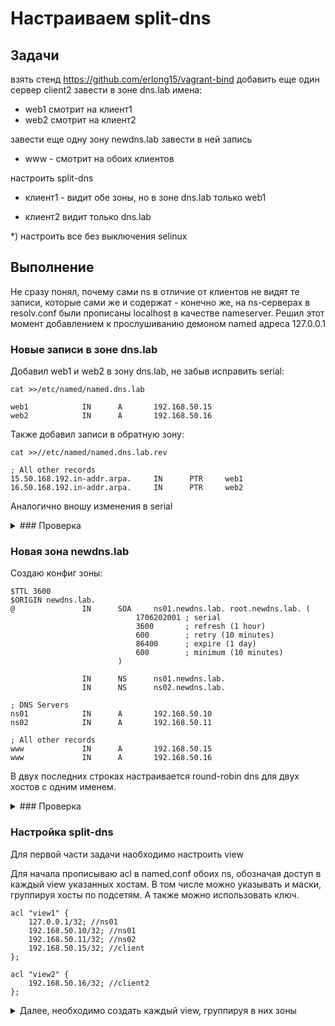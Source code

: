 # Настраиваем split-dns

## Задачи
взять стенд https://github.com/erlong15/vagrant-bind
добавить еще один сервер client2
завести в зоне dns.lab имена:
- web1 смотрит на клиент1
- web2 смотрит на клиент2

завести еще одну зону newdns.lab
завести в ней запись
- www - смотрит на обоих клиентов

настроить split-dns
- клиент1 - видит обе зоны, но в зоне dns.lab только web1

- клиент2 видит только dns.lab

*) настроить все без выключения selinux


## Выполнение

Не сразу понял, почему сами ns в отличие от клиентов не видят те записи, которые сами же и содержат - конечно же, на ns-серверах в resolv.conf были прописаны localhost в качестве nameserver. Решил этот момент добавлением к прослушиванию демоном named адреса 127.0.0.1

### Новые записи в зоне dns.lab

Добавил web1 и web2 в зону dns.lab, не забыв исправить serial:

```
cat >>/etc/named/named.dns.lab

web1            IN      A       192.168.50.15
web2            IN      A       192.168.50.16
```

Также добавил записи в обратную зону:
```
cat >>//etc/named/named.dns.lab.rev

; All other records
15.50.168.192.in-addr.arpa.     IN      PTR     web1
16.50.168.192.in-addr.arpa.     IN      PTR     web2
```
Аналогично вношу изменения в serial

<details>
<summary> ### Проверка </summary>

На ns01
```
[root@ns01 ~]# host web1
web1.dns.lab has address 192.168.50.15
[root@ns01 ~]# host web2
web2.dns.lab has address 192.168.50.16
[root@ns01 ~]#
[root@ns01 ~]#
[root@ns01 ~]# dig @ns01 web1.dns.lab

; <<>> DiG 9.11.4-P2-RedHat-9.11.4-16.P2.el7_8.6 <<>> @ns01 web1.dns.lab
; (1 server found)
;; global options: +cmd
;; Got answer:
;; ->>HEADER<<- opcode: QUERY, status: NOERROR, id: 52147
;; flags: qr aa rd ra; QUERY: 1, ANSWER: 1, AUTHORITY: 2, ADDITIONAL: 3

;; OPT PSEUDOSECTION:
; EDNS: version: 0, flags:; udp: 4096
;; QUESTION SECTION:
;web1.dns.lab.                  IN      A

;; ANSWER SECTION:
web1.dns.lab.           3600    IN      A       192.168.50.15

;; AUTHORITY SECTION:
dns.lab.                3600    IN      NS      ns02.dns.lab.
dns.lab.                3600    IN      NS      ns01.dns.lab.

;; ADDITIONAL SECTION:
ns01.dns.lab.           3600    IN      A       192.168.50.10
ns02.dns.lab.           3600    IN      A       192.168.50.11

;; Query time: 0 msec
;; SERVER: 127.0.0.1#53(127.0.0.1)
;; WHEN: Wed Jun 24 17:02:11 MSK 2020
;; MSG SIZE  rcvd: 127

[root@ns01 ~]# dig @ns01 web2.dns.lab

; <<>> DiG 9.11.4-P2-RedHat-9.11.4-16.P2.el7_8.6 <<>> @ns01 web2.dns.lab
; (1 server found)
;; global options: +cmd
;; Got answer:
;; ->>HEADER<<- opcode: QUERY, status: NOERROR, id: 63386
;; flags: qr aa rd ra; QUERY: 1, ANSWER: 1, AUTHORITY: 2, ADDITIONAL: 3

;; OPT PSEUDOSECTION:
; EDNS: version: 0, flags:; udp: 4096
;; QUESTION SECTION:
;web2.dns.lab.                  IN      A

;; ANSWER SECTION:
web2.dns.lab.           3600    IN      A       192.168.50.16

;; AUTHORITY SECTION:
dns.lab.                3600    IN      NS      ns01.dns.lab.
dns.lab.                3600    IN      NS      ns02.dns.lab.

;; ADDITIONAL SECTION:
ns01.dns.lab.           3600    IN      A       192.168.50.10
ns02.dns.lab.           3600    IN      A       192.168.50.11

;; Query time: 0 msec
;; SERVER: 127.0.0.1#53(127.0.0.1)
;; WHEN: Wed Jun 24 17:02:17 MSK 2020
;; MSG SIZE  rcvd: 127
```

На ns02
```
[root@ns02 ~]# host web1
web1.dns.lab has address 192.168.50.15
[root@ns02 ~]# host web2
web2.dns.lab has address 192.168.50.16
[root@ns02 ~]#
[root@ns02 ~]#
[root@ns02 ~]# dig @ns02 web1.dns.lab

; <<>> DiG 9.11.4-P2-RedHat-9.11.4-16.P2.el7_8.6 <<>> @ns02 web1.dns.lab
; (1 server found)
;; global options: +cmd
;; Got answer:
;; ->>HEADER<<- opcode: QUERY, status: NOERROR, id: 5920
;; flags: qr aa rd ra; QUERY: 1, ANSWER: 1, AUTHORITY: 2, ADDITIONAL: 3

;; OPT PSEUDOSECTION:
; EDNS: version: 0, flags:; udp: 4096
;; QUESTION SECTION:
;web1.dns.lab.                  IN      A

;; ANSWER SECTION:
web1.dns.lab.           3600    IN      A       192.168.50.15

;; AUTHORITY SECTION:
dns.lab.                3600    IN      NS      ns01.dns.lab.
dns.lab.                3600    IN      NS      ns02.dns.lab.

;; ADDITIONAL SECTION:
ns01.dns.lab.           3600    IN      A       192.168.50.10
ns02.dns.lab.           3600    IN      A       192.168.50.11

;; Query time: 0 msec
;; SERVER: 127.0.0.1#53(127.0.0.1)
;; WHEN: Wed Jun 24 17:03:52 MSK 2020
;; MSG SIZE  rcvd: 127

[root@ns02 ~]# dig @ns02 web2.dns.lab

; <<>> DiG 9.11.4-P2-RedHat-9.11.4-16.P2.el7_8.6 <<>> @ns02 web2.dns.lab
; (1 server found)
;; global options: +cmd
;; Got answer:
;; ->>HEADER<<- opcode: QUERY, status: NOERROR, id: 29016
;; flags: qr aa rd ra; QUERY: 1, ANSWER: 1, AUTHORITY: 2, ADDITIONAL: 3

;; OPT PSEUDOSECTION:
; EDNS: version: 0, flags:; udp: 4096
;; QUESTION SECTION:
;web2.dns.lab.                  IN      A

;; ANSWER SECTION:
web2.dns.lab.           3600    IN      A       192.168.50.16

;; AUTHORITY SECTION:
dns.lab.                3600    IN      NS      ns02.dns.lab.
dns.lab.                3600    IN      NS      ns01.dns.lab.

;; ADDITIONAL SECTION:
ns01.dns.lab.           3600    IN      A       192.168.50.10
ns02.dns.lab.           3600    IN      A       192.168.50.11

;; Query time: 0 msec
;; SERVER: 127.0.0.1#53(127.0.0.1)
;; WHEN: Wed Jun 24 17:04:19 MSK 2020
;; MSG SIZE  rcvd: 127
```

На client
```
[vagrant@client ~]$ host ns01
ns01.dns.lab has address 192.168.50.10
[vagrant@client ~]$ host ns02
ns02.dns.lab has address 192.168.50.11
[vagrant@client ~]$ host web1
web1.dns.lab has address 192.168.50.15
[vagrant@client ~]$ host web2
web2.dns.lab has address 192.168.50.16
[vagrant@client ~]$ dig @ns01 web2.dns.lab

; <<>> DiG 9.11.4-P2-RedHat-9.11.4-16.P2.el7_8.6 <<>> @ns01 web2.dns.lab
; (1 server found)
;; global options: +cmd
;; Got answer:
;; ->>HEADER<<- opcode: QUERY, status: NOERROR, id: 57552
;; flags: qr aa rd ra; QUERY: 1, ANSWER: 1, AUTHORITY: 2, ADDITIONAL: 3

;; OPT PSEUDOSECTION:
; EDNS: version: 0, flags:; udp: 4096
;; QUESTION SECTION:
;web2.dns.lab.                  IN      A

;; ANSWER SECTION:
web2.dns.lab.           3600    IN      A       192.168.50.16

;; AUTHORITY SECTION:
dns.lab.                3600    IN      NS      ns02.dns.lab.
dns.lab.                3600    IN      NS      ns01.dns.lab.

;; ADDITIONAL SECTION:
ns01.dns.lab.           3600    IN      A       192.168.50.10
ns02.dns.lab.           3600    IN      A       192.168.50.11

;; Query time: 0 msec
;; SERVER: 192.168.50.10#53(192.168.50.10)
;; WHEN: Wed Jun 24 17:20:41 MSK 2020
;; MSG SIZE  rcvd: 127

[vagrant@client ~]$ dig @ns02 web1.dns.lab

; <<>> DiG 9.11.4-P2-RedHat-9.11.4-16.P2.el7_8.6 <<>> @ns02 web1.dns.lab
; (1 server found)
;; global options: +cmd
;; Got answer:
;; ->>HEADER<<- opcode: QUERY, status: NOERROR, id: 10179
;; flags: qr aa rd ra; QUERY: 1, ANSWER: 1, AUTHORITY: 2, ADDITIONAL: 3

;; OPT PSEUDOSECTION:
; EDNS: version: 0, flags:; udp: 4096
;; QUESTION SECTION:
;web1.dns.lab.                  IN      A

;; ANSWER SECTION:
web1.dns.lab.           3600    IN      A       192.168.50.15

;; AUTHORITY SECTION:
dns.lab.                3600    IN      NS      ns02.dns.lab.
dns.lab.                3600    IN      NS      ns01.dns.lab.

;; ADDITIONAL SECTION:
ns01.dns.lab.           3600    IN      A       192.168.50.10
ns02.dns.lab.           3600    IN      A       192.168.50.11

;; Query time: 5 msec
;; SERVER: 192.168.50.11#53(192.168.50.11)
;; WHEN: Wed Jun 24 17:21:23 MSK 2020
;; MSG SIZE  rcvd: 127
```

На client2
```
[vagrant@client2 ~]$ host ns01
ns01.dns.lab has address 192.168.50.10
[vagrant@client2 ~]$ host ns02
ns02.dns.lab has address 192.168.50.11
[vagrant@client2 ~]$ host web1
web1.dns.lab has address 192.168.50.15
[vagrant@client2 ~]$ host web2
web2.dns.lab has address 192.168.50.16
[vagrant@client2 ~]$
[vagrant@client2 ~]$
[vagrant@client2 ~]$ dig @ns01 web1.dns.lab

; <<>> DiG 9.11.4-P2-RedHat-9.11.4-16.P2.el7_8.6 <<>> @ns01 web1.dns.lab
; (1 server found)
;; global options: +cmd
;; Got answer:
;; ->>HEADER<<- opcode: QUERY, status: NOERROR, id: 56601
;; flags: qr aa rd ra; QUERY: 1, ANSWER: 1, AUTHORITY: 2, ADDITIONAL: 3

;; OPT PSEUDOSECTION:
; EDNS: version: 0, flags:; udp: 4096
;; QUESTION SECTION:
;web1.dns.lab.                  IN      A

;; ANSWER SECTION:
web1.dns.lab.           3600    IN      A       192.168.50.15

;; AUTHORITY SECTION:
dns.lab.                3600    IN      NS      ns01.dns.lab.
dns.lab.                3600    IN      NS      ns02.dns.lab.

;; ADDITIONAL SECTION:
ns01.dns.lab.           3600    IN      A       192.168.50.10
ns02.dns.lab.           3600    IN      A       192.168.50.11

;; Query time: 0 msec
;; SERVER: 192.168.50.10#53(192.168.50.10)
;; WHEN: Wed Jun 24 17:23:18 MSK 2020
;; MSG SIZE  rcvd: 127

[vagrant@client2 ~]$ dig @ns02 web2.dns.lab

; <<>> DiG 9.11.4-P2-RedHat-9.11.4-16.P2.el7_8.6 <<>> @ns02 web2.dns.lab
; (1 server found)
;; global options: +cmd
;; Got answer:
;; ->>HEADER<<- opcode: QUERY, status: NOERROR, id: 28944
;; flags: qr aa rd ra; QUERY: 1, ANSWER: 1, AUTHORITY: 2, ADDITIONAL: 3

;; OPT PSEUDOSECTION:
; EDNS: version: 0, flags:; udp: 4096
;; QUESTION SECTION:
;web2.dns.lab.                  IN      A

;; ANSWER SECTION:
web2.dns.lab.           3600    IN      A       192.168.50.16

;; AUTHORITY SECTION:
dns.lab.                3600    IN      NS      ns02.dns.lab.
dns.lab.                3600    IN      NS      ns01.dns.lab.

;; ADDITIONAL SECTION:
ns01.dns.lab.           3600    IN      A       192.168.50.10
ns02.dns.lab.           3600    IN      A       192.168.50.11

;; Query time: 0 msec
;; SERVER: 192.168.50.11#53(192.168.50.11)
;; WHEN: Wed Jun 24 17:23:41 MSK 2020
;; MSG SIZE  rcvd: 127

```
</details>

### Новая зона newdns.lab

Создаю конфиг зоны:
```
$TTL 3600
$ORIGIN newdns.lab.
@               IN      SOA     ns01.newdns.lab. root.newdns.lab. (
                            1706202001 ; serial
                            3600       ; refresh (1 hour)
                            600        ; retry (10 minutes)
                            86400      ; expire (1 day)
                            600        ; minimum (10 minutes)
                        )

                IN      NS      ns01.newdns.lab.
                IN      NS      ns02.newdns.lab.

; DNS Servers
ns01            IN      A       192.168.50.10
ns02            IN      A       192.168.50.11

; All other records
www             IN      A       192.168.50.15
www             IN      A       192.168.50.16
```
В двух последних строках настраивается round-robin dns для двух хостов с одним именем.

<details>
<summary> ### Проверка </summary>

Т.к. пока деления на view нет, то ответы будут одинаковые со всех хостов и достаточно проверить с какого-нибудь одного

```
[vagrant@client ~]$  dig @ns01 www.newdns.lab +short
192.168.50.16
192.168.50.15
[vagrant@client ~]$  dig @ns01 www.newdns.lab +short
192.168.50.15
192.168.50.16
[vagrant@client ~]$  dig @ns01 www.newdns.lab +short
192.168.50.16
192.168.50.15
[vagrant@client ~]$  dig @ns01 www.newdns.lab +short
192.168.50.15
192.168.50.16
```

Совершая несколько одинаковых запросов подряд и каждый раз получая немного иной результат, убеждаюсь, что round-robin отрабатывает как и ожидалось.

</details>


### Настройка split-dns

Для первой части задачи наобходимо настроить view

Для начала прописываю acl в named.conf обоих ns, обозначая доступ в каждый view указанных хостам. В том числе можно указывать и маски, группируя хосты по подсетям. А также можно использовать ключ.
```
acl "view1" {
    127.0.0.1/32; //ns01
    192.168.50.10/32; //ns01
    192.168.50.11/32; //ns02
    192.168.50.15/32; //client
};

acl "view2" {
    192.168.50.16/32; //client2
};
```

<details>
<summary> Далее, необходимо создать каждый view, группируя в них зоны </summary>
В качестве примера участок named.conf с мастера
```
view "view1" {
    match-clients { "view1"; };

    // root zone
    zone "." IN {
        type hint;
        file "named.ca";
    };

    // zones like localhost
    include "/etc/named.rfc1912.zones";
    // root's DNSKEY
    include "/etc/named.root.key";

    // lab's zone
    zone "dns.lab" {
        type master;
        allow-transfer { key "zonetransfer.key"; };
        file "/etc/named/named.dns.lab";
    };

    // lab's zone reverse
    zone "50.168.192.in-addr.arpa" {
        type master;
        allow-transfer { key "zonetransfer.key"; };
        file "/etc/named/named.dns.lab.rev";
    };

    // lab's ddns zone
    zone "ddns.lab" {
        type master;
        allow-transfer { key "zonetransfer.key"; };
        file "/etc/named/named.ddns.lab";
    };

    // newdns zone
    zone "newdns.lab" {
        type master;
        allow-transfer { key "zonetransfer.key"; };
        file "/etc/named/named.newdns.lab";
    };

    // newdns ddns zone
    zone "newddns.lab" {
        type master;
        file "/etc/named/named.newddns.lab";
    };
};

view "view2" {
    match-clients { "view2"; };

    // zones like localhost
    include "/etc/named.rfc1912.zones";
    // root's DNSKEY
    include "/etc/named.root.key";

    // lab's zone
    zone "dns.lab" {
        type master;
        allow-transfer { key "zonetransfer.key"; };
        file "/etc/named/named.dns.lab";
    };

    // lab's zone reverse
    zone "50.168.192.in-addr.arpa" {
        type master;
        allow-transfer { key "zonetransfer.key"; };
        file "/etc/named/named.dns.lab.rev";
    };

    // lab's ddns zone
    zone "ddns.lab" {
        type master;
        allow-transfer { key "zonetransfer.key"; };
        file "/etc/named/named.ddns.lab";
    };

};

```
</details>

Для второй части задачи придется удалить из зоны dns.lab запись о хосте web2, создав для этого дополнительный файл зоны для view1. Для view2 будет работать прежний файл зоны.


<details>
<summary> ### Проверка </summary>

На client
```
[vagrant@client ~]$ host web1
web1.dns.lab has address 192.168.50.15

[vagrant@client ~]$ host web2
Host web2 not found: 3(NXDOMAIN)

[vagrant@client ~]$ host www
www.newdns.lab has address 192.168.50.15
www.newdns.lab has address 192.168.50.16
```

На client2
```
[vagrant@client2 ~]$ host web1
web1.dns.lab has address 192.168.50.15

[vagrant@client2 ~]$ host web2
web2.dns.lab has address 192.168.50.16

[vagrant@client2 ~]$ host www
Host www not found: 3(NXDOMAIN)
```

</details>

### \* Проверяю состояние selinux на всех хостах
```
[vagrant@ns01 ~]$ getenforce
Enforcing

[vagrant@ns02 ~]$ getenforce
Enforcing

[vagrant@client ~]$ getenforce
Enforcing

[vagrant@client2 ~]$ getenforce
Enforcing

```

## Итоги

- Все задачи выполнены.
- selinux работает